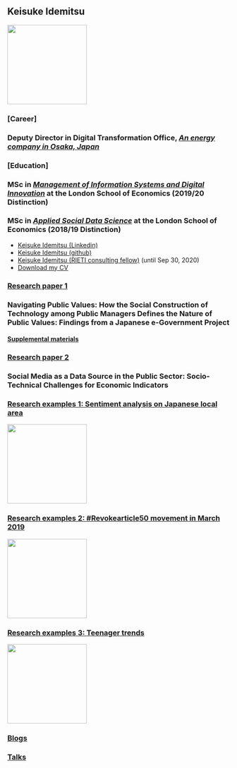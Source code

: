 ## Keisuke Idemitsu

<img src="./img/avatar.JPG" width="180px">

### [Career]
### Deputy Director in Digital Transformation Office, [*An energy company in Osaka, Japan*](https://www.osakagas.co.jp/en/)

### [Education]
### MSc in [*Management of Information Systems and Digital Innovation*](https://www.lse.ac.uk/study-at-lse/Graduate/degree-programmes-2021/MSc-Management-Information-Systems-and-Digital-Innovation "MISDI") at the London School of Economics (2019/20 Distinction)
### MSc in [*Applied Social Data Science*](http://www.lse.ac.uk/Methodology/Study/MSc-Applied-Social-Data-Science "ASDS") at the London School of Economics (2018/19 Distinction)

  - [Keisuke Idemitsu (Linkedin)](https://uk.linkedin.com/in/keisuke-idemitsu "Linkedin")
  - [Keisuke Idemitsu (github)](http://www.github.com/lightsystems/ "Github page")
  - [Keisuke Idemitsu (RIETI consulting fellow)](https://www.rieti.go.jp/users/idemitsu-keisuke/index_en.html "RIETI page") (until Sep 30, 2020)
  - [Download my CV](http://lightsystems.github.io/k_idemitsu/static/CV_IDEMITSU.pdf "CV download")

### [Research paper 1](https://doi.org/10.1145/3463677.3463723 "Paper 1")
### Navigating Public Values: How the Social Construction of Technology among Public Managers Defines the Nature of Public Values: Findings from a Japanese e-Government Project
#### [Supplemental materials](https://github.com/lightsystems/Navigating-Public-Values "Supplement 1")

### [Research paper 2](https://www.lse.ac.uk/management/assets/documents/ischannel/Final-Print-iSChannel-Volume-15.pdf "Paper 2")
### Social Media as a Data Source in the Public Sector: Socio-Technical Challenges for Economic Indicators

### [Research examples 1: Sentiment analysis on Japanese local area](http://lightsystems.github.io/k_idemitsu/research/LocalJapan.html "Research 1")
<img src="./img/00001d.png" width="180px">

### [Research examples 2: #Revokearticle50 movement in March 2019](http://lightsystems.github.io/k_idemitsu/research/50revoke.html "Research 2")
<img src="./img/00003c.png" width="180px">

### [Research examples 3: Teenager trends](http://lightsystems.github.io/k_idemitsu/research/teenagers.html "Research 3")
<img src="./img/00002b.png" width="180px">

### [Blogs](http://lightsystems.github.io/k_idemitsu/blogs/agilehr-community.html "Blogs")

### [Talks](http://lightsystems.github.io/k_idemitsu/talks.html "Talks")
